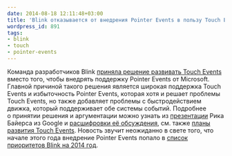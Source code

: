 ```yaml
---
date: 2014-08-18 12:11:48+03:00
title: 'Blink отказывается от внедрения Pointer Events в пользу Touch Events'
wordpress_id: 891
tags:
- blink
- touch
- pointer-events
---
```


Команда разработчиков Blink [приняла решение развивать Touch Events][1] вместо того, чтобы внедрять поддержку Pointer Events от Microsoft. Главной причиной такого решения является широкая поддержка Touch Events и избыточность Pointer Events, которая хотя и решает проблемы Touch Events, но также добавляет проблемы с быстродействием движка, который поддерживает обе системы событий. Подробнее о принятии решения и аргументации можно узнать из [презентации][2] Рика Байерса из Google и [расшифровки её обсуждения][3], см. также [планы развития Touch Events][4]. Новость звучит неожиданно в свете того, что начале этого года внедрение Pointer Events попало в [список приоритетов Blink на 2014 год][5].

[1]: https://code.google.com/p/chromium/issues/detail?id=162757#c64
[2]: https://docs.google.com/presentation/d/1qRqLKQjOnGgrM-UkMAb2RH6mQCFQHk8R01s5qvjm2Po/edit#slide=id.p
[3]: https://docs.google.com/document/d/1Bfcw9iR1SF2VYCXBegbqhbqWMim-ZEd7_iaQODE-RPY/edit#heading=h.4dcyvgjjkweq
[4]: https://docs.google.com/document/d/1x-yE4CmTZlZQXea4_FPjgly5TOvF28UBNs9gZ5aGUhg/edit
[5]: http://web-standards.ru/news/836/
